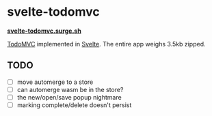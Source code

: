 # svelte-todomvc

**[svelte-todomvc.surge.sh](http://svelte-todomvc.surge.sh/)**

[TodoMVC](http://todomvc.com/) implemented in [Svelte](https://github.com/sveltejs/svelte). The entire app weighs 3.5kb zipped.

## TODO

- [ ] move automerge to a store
- [ ] can automerge wasm be in the store?
- [ ] the new/open/save popup nightmare
- [ ] marking complete/delete doesn't persist
